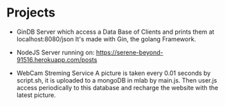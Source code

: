 # Projects

* GinDB
 Server which access a Data Base of Clients and prints them at localhost:8080/json
 It's made with Gin, the golang Framework.

* NodeJS Server
 running on: https://serene-beyond-91516.herokuapp.com/posts

* WebCam Streming Service
 A picture is taken every 0.01 seconds by script.sh, it is uploaded to a mongoDB in mlab by main.js. Then user.js access  periodically to this database and recharge the website with the latest picture.

